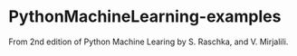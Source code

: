 # PythonMachineLearning-examples
From 2nd edition of Python Machine Learing by S. Raschka, and V. Mirjalili. 
